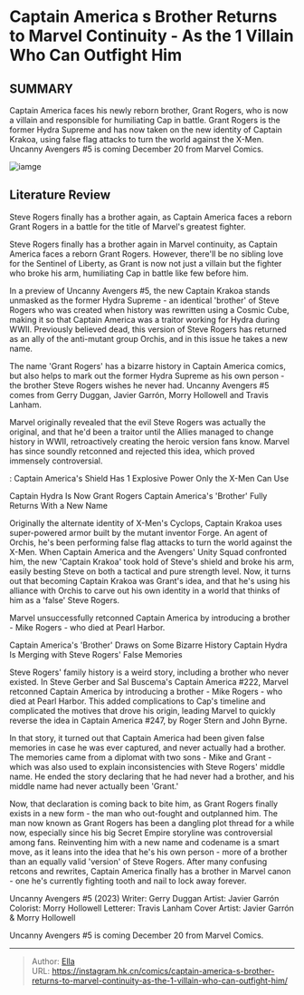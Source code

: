 # Captain America s Brother Returns to Marvel Continuity - As the 1 Villain Who Can Outfight Him


## SUMMARY 



  Captain America faces his newly reborn brother, Grant Rogers, who is now a villain and responsible for humiliating Cap in battle.   Grant Rogers is the former Hydra Supreme and has now taken on the new identity of Captain Krakoa, using false flag attacks to turn the world against the X-Men.   Uncanny Avengers #5 is coming December 20 from Marvel Comics.  

![iamge](https://static1.srcdn.com/wordpress/wp-content/uploads/2023/12/captain-america-hydra-cap-returns-steve-rogers.jpg)

## Literature Review

Steve Rogers finally has a brother again, as Captain America faces a reborn Grant Rogers in a battle for the title of Marvel&#39;s greatest fighter.




Steve Rogers finally has a brother again in Marvel continuity, as Captain America faces a reborn Grant Rogers. However, there&#39;ll be no sibling love for the Sentinel of Liberty, as Grant is now not just a villain but the fighter who broke his arm, humiliating Cap in battle like few before him.




In a preview of Uncanny Avengers #5, the new Captain Krakoa stands unmasked as the former Hydra Supreme - an identical &#39;brother&#39; of Steve Rogers who was created when history was rewritten using a Cosmic Cube, making it so that Captain America was a traitor working for Hydra during WWII. Previously believed dead, this version of Steve Rogers has returned as an ally of the anti-mutant group Orchis, and in this issue he takes a new name.

         

The name &#39;Grant Rogers&#39; has a bizarre history in Captain America comics, but also helps to mark out the former Hydra Supreme as his own person - the brother Steve Rogers wishes he never had. Uncanny Avengers #5 comes from Gerry Duggan, Javier Garrón, Morry Hollowell and Travis Lanham.



Marvel originally revealed that the evil Steve Rogers was actually the original, and that he&#39;d been a traitor until the Allies managed to change history in WWII, retroactively creating the heroic version fans know. Marvel has since soundly retconned and rejected this idea, which proved immensely controversial.







 : Captain America&#39;s Shield Has 1 Explosive Power Only the X-Men Can Use


 Captain Hydra Is Now Grant Rogers 
Captain America&#39;s &#39;Brother&#39; Fully Returns With a New Name


          

Originally the alternate identity of X-Men&#39;s Cyclops, Captain Krakoa uses super-powered armor built by the mutant inventor Forge. An agent of Orchis, he&#39;s been performing false flag attacks to turn the world against the X-Men. When Captain America and the Avengers&#39; Unity Squad confronted him, the new &#39;Captain Krakoa&#39; took hold of Steve&#39;s shield and broke his arm, easily besting Steve on both a tactical and pure strength level. Now, it turns out that becoming Captain Krakoa was Grant&#39;s idea, and that he&#39;s using his alliance with Orchis to carve out his own identity in a world that thinks of him as a &#39;false&#39; Steve Rogers.



Marvel unsuccessfully retconned Captain America by introducing a brother - Mike Rogers - who died at Pearl Harbor.









 Captain America&#39;s &#39;Brother&#39; Draws on Some Bizarre History 
Captain Hydra Is Merging with Steve Rogers&#39; False Memories
         

Steve Rogers&#39; family history is a weird story, including a brother who never existed. In Steve Gerber and Sal Buscema&#39;s Captain America #222, Marvel retconned Captain America by introducing a brother - Mike Rogers - who died at Pearl Harbor. This added complications to Cap&#39;s timeline and complicated the motives that drove his origin, leading Marvel to quickly reverse the idea in Captain America #247, by Roger Stern and John Byrne.

In that story, it turned out that Captain America had been given false memories in case he was ever captured, and never actually had a brother. The memories came from a diplomat with two sons - Mike and Grant - which was also used to explain inconsistencies with Steve Rogers&#39; middle name. He ended the story declaring that he had never had a brother, and his middle name had never actually been &#39;Grant.&#39;




Now, that declaration is coming back to bite him, as Grant Rogers finally exists in a new form - the man who out-fought and outplanned him. The man now known as Grant Rogers has been a dangling plot thread for a while now, especially since his big Secret Empire storyline was controversial among fans. Reinventing him with a new name and codename is a smart move, as it leans into the idea that he&#39;s his own person - more of a brother than an equally valid &#39;version&#39; of Steve Rogers. After many confusing retcons and rewrites, Captain America finally has a brother in Marvel canon - one he&#39;s currently fighting tooth and nail to lock away forever.

 Uncanny Avengers #5 (2023)                 Writer: Gerry Duggan   Artist: Javier Garrón   Colorist: Morry Hollowell   Letterer: Travis Lanham   Cover Artist: Javier Garrón &amp; Morry Hollowell      



Uncanny Avengers #5 is coming December 20 from Marvel Comics.



---

> Author: [Ella](https://instagram.hk.cn/)  
> URL: https://instagram.hk.cn/comics/captain-america-s-brother-returns-to-marvel-continuity-as-the-1-villain-who-can-outfight-him/  

